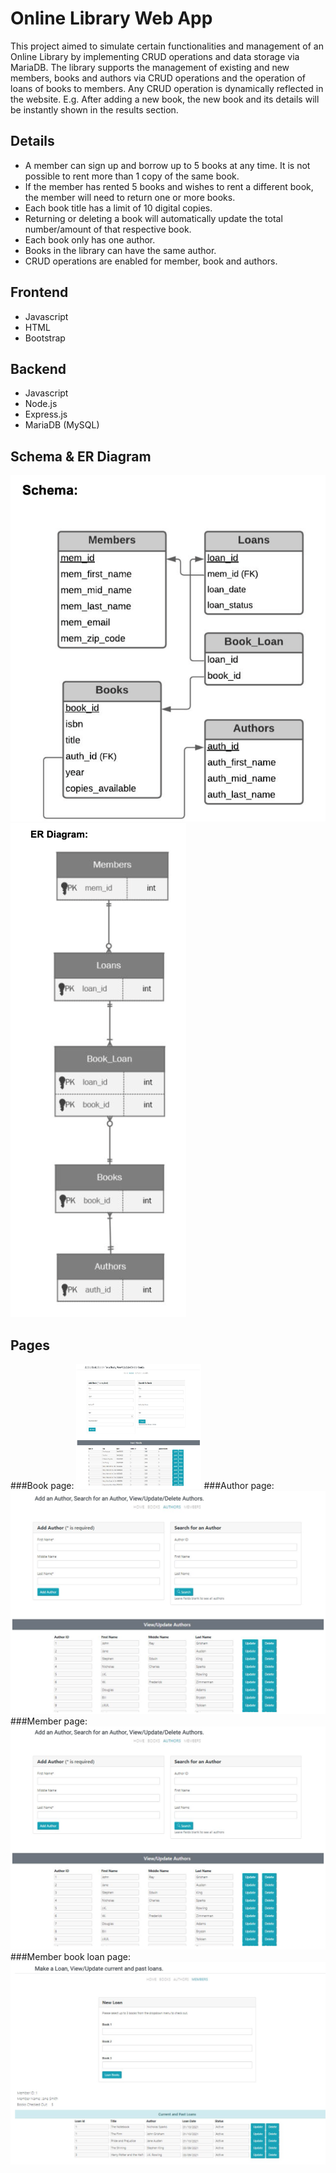 # Online Library Web App

This project aimed to simulate certain functionalities and management of an Online Library by implementing CRUD operations and data storage via MariaDB. 
The library supports the management of existing and new members, books and authors via CRUD operations and the operation of loans of books to members.
Any CRUD operation is dynamically reflected in the website. E.g. After adding a new book, the new book and its details will be instantly shown in the results section.

## Details
  - A member can sign up and borrow up to 5 books at any time. It is not possible to rent more than 1 copy of the same book.
  - If the member has rented 5 books and wishes to rent a different book, the member will need to return one or more books.
  - Each book title has a limit of 10 digital copies.
  - Returning or deleting a book will automatically update the total number/amount of that respective book.
  - Each book only has one author. 
  - Books in the library can have the same author.
  - CRUD operations are enabled for member, book and authors. 

## Frontend
  - Javascript
  - HTML
  - Bootstrap

## Backend
  - Javascript
  - Node.js
  - Express.js
  - MariaDB (MySQL)

  
## Schema & ER Diagram
![SCHEMA!](images/schema.png)
![ER!](images/er-diagram.png)

## Pages
###Book page:
<img src="https://github.com/AnnaBKC/Online-Library-Web-App/blob/main/images/book-page.png" width=200 height=200>
###Author page:
![AUTHOR!](images/author-page.png)
###Member page:
![MEMBER!](images/member-page.png)
###Member book loan page:
![MEMBERLOAN!](images/member-loan-page.png)



